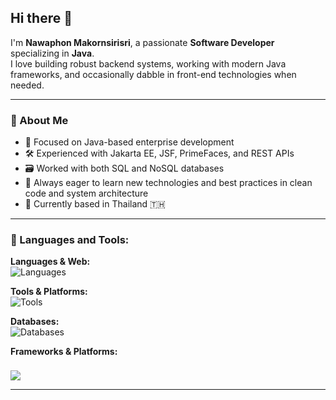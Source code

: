 ## Hi there 👋

I'm **Nawaphon Makornsirisri**, a passionate **Software Developer** specializing in **Java**.  
I love building robust backend systems, working with modern Java frameworks, and occasionally dabble in front-end technologies when needed.

---

### 💼 About Me
- 🔧 Focused on Java-based enterprise development
- 🛠️ Experienced with Jakarta EE, JSF, PrimeFaces, and REST APIs
- 🗃️ Worked with both SQL and NoSQL databases
- 🧠 Always eager to learn new technologies and best practices in clean code and system architecture
- 📌 Currently based in Thailand 🇹🇭

---

### 🧰 Languages and Tools:

<p align="left">

  <!-- Programming Languages & Web -->
  <strong>Languages & Web:</strong><br/>
  <img src="https://skillicons.dev/icons?i=java,html,css,javascript" alt="Languages" />
  <!-- Tools -->
  <strong>Tools & Platforms:</strong><br/>
  <img src="https://skillicons.dev/icons?i=git,docker,postman,eclipse,idea" alt="Tools" />
  <br/>

  <!-- Databases -->
  <strong>Databases:</strong><br/>
  <img src="https://skills.syvixor.com/api/icons?i=mysql,postgres,mongodb,sqlite,redis,cassandra,oracle" alt="Databases"/>
  <br/>
  <!-- Frameworks / Platforms -->
  <strong>Frameworks & Platforms:</strong><br/>

  <!-- Jakarta EE icon -->
  <span style="display: inline-flex; align-items: center; gap: 12px; margin-top: 8px;">
    <img src="https://skills.syvixor.com/api/icons?i=jakartaee,spring"/>
  </span>

</p>

---
